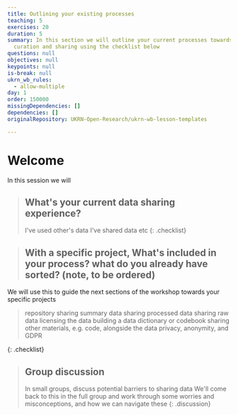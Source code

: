 ```yaml
---
title: Outlining your existing processes
teaching: 5
exercises: 20
duration: 5
summary: In this section we will outline your current processes towards data
  curation and sharing using the checklist below
questions: null
objectives: null
keypoints: null
is-break: null
ukrn_wb_rules:
  - allow-multiple
day: 1
order: 150000
missingDependencies: []
dependencies: []
originalRepository: UKRN-Open-Research/ukrn-wb-lesson-templates

---
```

# Welcome
In this session we will 


> ## What's your current data sharing experience?
> I've used other's data
> I've shared data
> etc
{: .checklist}

> ## With a specific project,  What's included in your process? what do you already have sorted? (note, to be ordered)
We will use this to guide the next sections of the workshop towards your specific projects
> repository
> sharing summary data
> sharing processed data
> sharing raw data
> licensing the data
> building a data dictionary or codebook
> sharing other materials, e.g. code, alongside the data
> privacy, anonymity, and GDPR

{: .checklist}

> ## Group discussion
> In small groups, discuss potential barriers to sharing data
> We'll come back to this in the full group and work through some worries and misconceptions, and how we can navigate these
{: .discussion}

